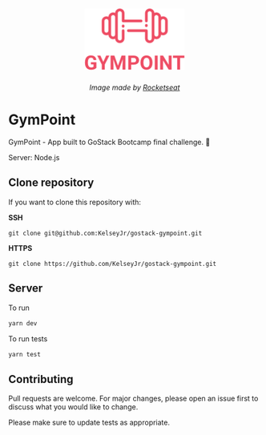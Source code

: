 <h1 align="center">
  <img alt="Gympoint" title="Gympoint" src=".github/logo.png" width="200px" />
</h1>
<p align="center"><i>Image made by <a href="https://rocketseat.com.br/">Rocketseat</a></i></p>

# **GymPoint**
GymPoint - App built to GoStack Bootcamp final challenge. :rocket:

Server: Node.js

## **Clone repository**

If you want to clone this repository with:

**SSH**
```git
git clone git@github.com:KelseyJr/gostack-gympoint.git
```
**HTTPS**
```git
git clone https://github.com/KelseyJr/gostack-gympoint.git
```

## **Server**
To run

```js
yarn dev
```

To run tests
```js
yarn test
```

## **Contributing**
Pull requests are welcome. For major changes, please open an issue first to discuss what you would like to change.

Please make sure to update tests as appropriate.
